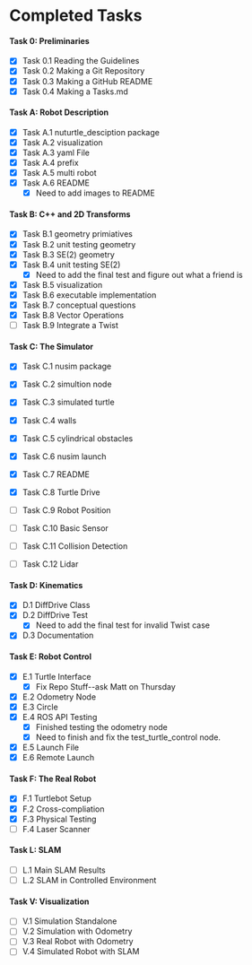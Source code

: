 # Completed Tasks
#### Task 0: Preliminaries
- [x] Task 0.1 Reading the Guidelines
- [x] Task 0.2 Making a Git Repository
- [x] Task 0.3 Making a GitHub README
- [x] Task 0.4 Making a Tasks.md
#### Task A: Robot Description
- [x] Task A.1 nuturtle_desciption package
- [x] Task A.2 visualization
- [x] Task A.3 yaml File 
- [x] Task A.4 prefix
- [x] Task A.5 multi robot
- [x] Task A.6 README
     - [x] Need to add images to README
#### Task B: C++ and 2D Transforms
- [x] Task B.1 geometry primiatives
- [x] Task B.2 unit testing geometry 
- [x] Task B.3 SE(2) geometry 
- [x] Task B.4 unit testing SE(2)
     - [x] Need to add the final test and figure out what a friend is 
- [x] Task B.5 visualization
- [x] Task B.6 executable implementation 
- [x] Task B.7 conceptual questions
- [x] Task B.8 Vector Operations
- [ ] Task B.9 Integrate a Twist 

#### Task C: The Simulator
- [x] Task C.1 nusim package
- [x] Task C.2 simultion node
- [x] Task C.3 simulated turtle 
- [x] Task C.4 walls
- [x] Task C.5 cylindrical obstacles
- [x] Task C.6 nusim launch
- [x] Task C.7 README
- [x] Task C.8 Turtle Drive
- [ ] Task C.9 Robot Position
- [ ] Task C.10 Basic Sensor
- [ ] Task C.11 Collision Detection
- [ ] Task C.12 Lidar


 #### Task D: Kinematics
 - [x] D.1 DiffDrive Class 
 - [x] D.2 DiffDrive Test
     - [x] Need to add the final test for invalid Twist case
 - [x] D.3 Documentation

 #### Task E: Robot Control
 - [x] E.1 Turtle Interface 
     - [x] Fix Repo Stuff--ask Matt on Thursday
 - [x] E.2 Odometry Node 
 - [x] E.3 Circle
 - [x] E.4 ROS API Testing 
    -[x] Finished testing the odometry node
    -[x] Need to finish and fix the test_turtle_control node.
 - [x] E.5 Launch File
 - [x] E.6 Remote Launch 

 #### Task F: The Real Robot 
 - [x] F.1 Turtlebot Setup 
 - [x] F.2 Cross-compliation 
 - [x] F.3 Physical Testing
 - [ ] F.4 Laser Scanner

 #### Task L: SLAM
 - [ ] L.1 Main SLAM Results
 - [ ] L.2 SLAM in Controlled Environment

 #### Task V: Visualization
 - [ ] V.1 Simulation Standalone
 - [ ] V.2 Simulation with Odometry
 - [ ] V.3 Real Robot with Odometry
 - [ ] V.4 Simulated Robot with SLAM

